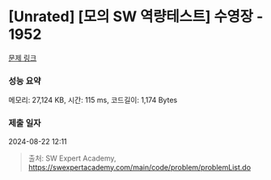# [Unrated] [모의 SW 역량테스트] 수영장 - 1952 

[문제 링크](https://swexpertacademy.com/main/code/problem/problemDetail.do?contestProbId=AV5PpFQaAQMDFAUq) 

### 성능 요약

메모리: 27,124 KB, 시간: 115 ms, 코드길이: 1,174 Bytes

### 제출 일자

2024-08-22 12:11



> 출처: SW Expert Academy, https://swexpertacademy.com/main/code/problem/problemList.do
